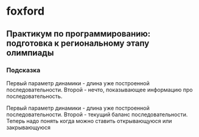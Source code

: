 # foxford
## Практикум по программированию: подготовка к региональному этапу олимпиады ##
### Подсказка ###
Первый параметр динамики - длина уже построенной последовательности. 
Второй - нечто, показывающее информацию про последовательность.

Первый параметр динамики - длина уже построенной последовательности. 
Второй - текущий баланс последовательности. 
Теперь надо понять когда можно ставить открывающуюся или закрывающуюся
